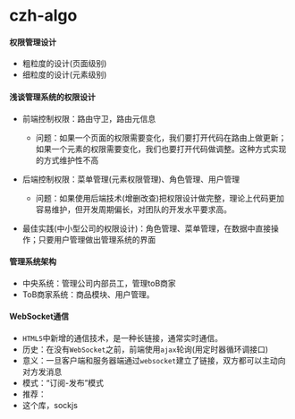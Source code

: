 # czh-algo

#### 权限管理设计

- 粗粒度的设计(页面级别)
- 细粒度的设计(元素级别)

#### 浅谈管理系统的权限设计

- 前端控制权限：路由守卫，路由元信息
    + 问题：如果一个页面的权限需要变化，我们要打开代码在路由上做更新；如果一个元素的权限需要变化，我们也要打开代码做调整。这种方式实现的方式维护性不高

- 后端控制权限：菜单管理(元素权限管理)、角色管理、用户管理
    + 问题：如果使用后端技术(增删改查)把权限设计做完整，理论上代码更加容易维护，但开发周期偏长，对团队的开发水平要求高。

- 最佳实践(中小型公司的权限设计)：角色管理、菜单管理，在数据中直接操作；只要用户管理做出管理系统的界面

#### 管理系统架构

- 中央系统：管理公司内部员工，管理toB商家
- ToB商家系统：商品模块、用户管理。

#### WebSocket通信

- `HTML5`中新增的通信技术，是一种长链接，通常实时通信。
- 历史：在没有`WebSocket`之前，前端使用`ajax`轮询(用定时器循环调接口)
- 意义：一旦客户端和服务器端通过`websocket`建立了链接，双方都可以主动向对方发消息
- 模式：“订阅-发布”模式
- 推荐：
- 这个库，sockjs

